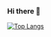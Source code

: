 ### Hi there 👋
[![Top Langs](https://github-readme-stats.vercel.app/api/top-langs/?username=EdertassinCorbis&layout=compact)](https://github.com/EdertassinCorbis/github-readme-stats)
<!--
**EdertassinCorbis/EdertassinCorbis** is a ✨ _special_ ✨ repository because its `README.md` (this file) appears on your GitHub profile.

Here are some ideas to get you started:

- 🔭 I’m currently working on ...
- 🌱 I’m currently learning ...
- 👯 I’m looking to collaborate on ...
- 🤔 I’m looking for help with ...
- 💬 Ask me about ...
- 📫 How to reach me: ...
- 😄 Pronouns: ...
- ⚡ Fun fact: ...
-->
